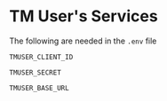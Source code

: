 # TM User's Services

The following are needed in the `.env` file

```
TMUSER_CLIENT_ID

TMUSER_SECRET

TMUSER_BASE_URL
```


